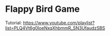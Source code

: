 # Flappy Bird Game

Tutorial: https://www.youtube.com/playlist?list=PLQ4Vt6g0IoeNxqXhbmmR_SN3UfaudzSBS
